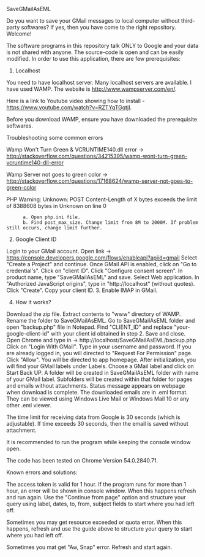 SaveGMailAsEML

Do you want to save your GMail messages to local computer without third-party softwares? If yes, then you have come to the right repository. Welcome!

The software programs in this repository talk ONLY to Google and your data is not shared with anyone. The source-code is open and can be easily modified. In order to use this application, there are few prerequisites:

1. Localhost

You need to have localhost server. Many localhost servers are available. I have used WAMP. The website is http://www.wampserver.com/en/.

Here is a link to Youtube video showing how to install - https://www.youtube.com/watch?v=RZTYqTGqtjI.

Before you download WAMP, ensure you have downloaded the prerequisite softwares.

Troubleshooting some common errors

Wamp Won't Turn Green & VCRUNTIME140.dll error -> http://stackoverflow.com/questions/34215395/wamp-wont-turn-green-vcruntime140-dll-error

Wamp Server not goes to green color -> http://stackoverflow.com/questions/17168624/wamp-server-not-goes-to-green-color

PHP Warning: Unknown: POST Content-Length of X bytes exceeds the limit of 8388608 bytes in Unknown on line 0

          a. Open php.ini file.
          b. Find post_max_size. Change limit from 8M to 2000M. If problem still occurs, change limit further.
2. Google Client ID

Login to your GMail account.
Open link -> https://console.developers.google.com/flows/enableapi?apiid=gmail
Select "Create a Project" and continue.
Once GMail API is enabled, click on "Go to credential's".
Click on "client ID". Click "Configure consent screen".
In product name, type "SaveGMailAsEML" and save.
Select Web application.
In "Authorized JavaScript origins", type in "http://localhost" (without quotes).
Click "Create".
Copy your client ID.
3. Enable IMAP in GMail.

4. How it works?

Download the zip file. Extract contents to "www" directory of WAMP. Rename the folder to SaveGMailAsEML.
Go to SaveGMailAsEML folder and open "backup.php" file in Notepad. Find "CLIENT_ID" and replace "your-google-client-id" with your client id obtained in step 2. Save and close.
Open Chrome and type in -> http://localhost/SaveGMailAsEML/backup.php
Click on "Login With GMail". Type in your username and password. If you are already logged in, you will directed to "Request For Permission" page. Click "Allow". You will be directed to app homepage.
After initialization, you will find your GMail labels under Labels.
Choose a GMail label and click on Start Back UP.
A folder will be created in SaveGMailAsEML folder with name of your GMail label. Subfolders will be created within that folder for pages and emails without attachments.
Status message appears on webpage when download is complete.
The downloaded emails are in .eml format. They can be viewed using Windows Live Mail or Windows Mail 10 or any other .eml viewer.

The time limit for receiving data from Google is 30 seconds (which is adjustable). If time exceeds 30 seconds, then the email is saved without attachment.

It is recommended to run the program while keeping the console window open.

The code has been tested on Chrome Version 54.0.2840.71.

Known errors and solutions:

The access token is valid for 1 hour. If the program runs for more than 1 hour, an error will be shown in console window. When this happens refresh and run again. Use the "Continue from page" option and structure your query using label, dates, to, from, subject fields to start where you had left off.

Sometimes you may get resource exceeded or quota error. When this happens, refresh and use the guide above to structure your query to start where you had left off.

Sometimes you mat get "Aw, Snap" error. Refresh and start again.
